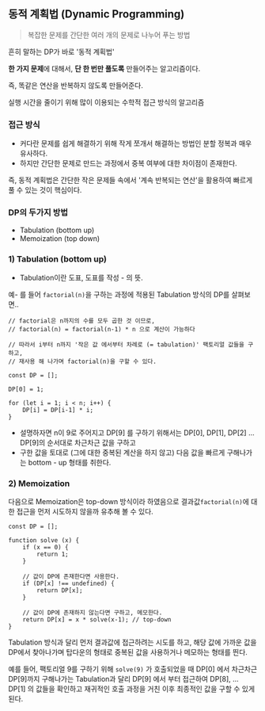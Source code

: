 ## **동적 계획법 (Dynamic Programming)**

> 복잡한 문제를 간단한 여러 개의 문제로 나누어 푸는 방법
> 

흔히 말하는 DP가 바로 '동적 계획법'

**한 가지 문제**에 대해서, **단 한 번만 풀도록** 만들어주는 알고리즘이다.

즉, 똑같은 연산을 반복하지 않도록 만들어준다. 

실행 시간을 줄이기 위해 많이 이용되는 수학적 접근 방식의 알고리즘

### **접근 방식**

- 커다란 문제를 쉽게 해결하기 위해 작게 쪼개서 해결하는 방법인 분할 정복과 매우 유사하다.
- 하지만 간단한 문제로 만드는 과정에서 중복 여부에 대한 차이점이 존재한다.

즉, 동적 계획법은 간단한 작은 문제들 속에서 '계속 반복되는 연산'을 활용하여 빠르게 풀 수 있는 것이 핵심이다.

### DP의 두가지 방법

- Tabulation (bottom up)
- Memoization (top down)

### 1) Tabulation (bottom up)

- Tabulation이란 도표, 도표를 작성 - 의 뜻.

예- 를 들어 `factorial(n)`을 구하는 과정에 적용된 Tabulation 방식의 DP를 살펴보면..

```
// factorial은 n까지의 수를 모두 곱한 것 이므로,
// factorial(n) = factorial(n-1) * n 으로 계산이 가능하다

// 따라서 i부터 n까지 '작은 값 에서부터 차례로 (= tabulation)' 팩토리얼 값들을 구하고,
// 재사용 해 나가며 factorial(n)을 구할 수 있다.

const DP = [];

DP[0] = 1;

for (let i = 1; i < n; i++) {
    DP[i] = DP[i-1] * i;
}
```

- 설명하자면 n이 9로 주어지고 DP[9] 를 구하기 위해서는 DP[0], DP[1], DP[2] ... DP[9]의 순서대로 차근차근 값을 구하고
- 구한 값을 토대로 (그에 대한 중복된 계산을 하지 않고) 다음 값을 빠르게 구해나가는 bottom - up 형태를 취한다.

### 2) Memoization

다음으로 Memoization은 top-down 방식이라 하였음으로 결과값`factorial(n)`에 대한 접근을 먼저 시도하지 않을까 유추해 볼 수 있다.

```
const DP = [];

function solve (x) {
    if (x == 0) {
        return 1;
    }

    // 값이 DP에 존재한다면 사용한다.
    if (DP[x] !== undefined) {
        return DP[x];
    }

    // 값이 DP에 존재하지 않는다면 구하고, 메모한다.
    return DP[x] = x * solve(x-1); // top-down
}
```

Tabulation 방식과 달리 먼저 결과값에 접근하려는 시도를 하고, 해당 값에 가까운 값을 DP에서 찾아나가며 탑다운의 형태로 중복된 값을 사용하거나 메모하는 형태를 띈다.

예를 들어, 팩토리얼 9를 구하기 위해 `solve(9)` 가 호출되었을 때 DP[0] 에서 차근차근 DP[9]까지 구해나가는 Tabulation과 달리 DP[9] 에서 부터 접근하여 DP[8], ... DP[1] 의 값들을 확인하고 재귀적인 호출 과정을 거친 이후 최종적인 값을 구할 수 있게 된다.
